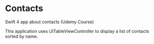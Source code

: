 # Contacts
Swift 4 app about contacts (Udemy Course)

This application uses UITableViewController to display a list of contacts sorted by name.
